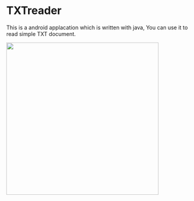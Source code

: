 # TXTreader
This is a android applacation which is written with  java, You can use it to read simple TXT document.

<img src="https://github.com/Nietzschecat/TXTreader/raw/master/TXTreader/screenshot/1.png" width =400/>

